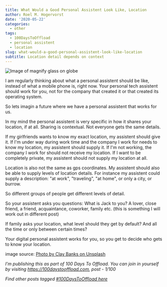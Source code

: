 ```yaml
---
title: What Would a Good Personal Assistent Look Like, Location
author: Roel M. Hogervorst
date: '2020-05-22'
categories:
  - other
tags:
  - 100DaysToOffload
  - personal assistent
  - location
slug: what-would-a-good-personal-assistent-look-like-location
subtitle: Location detail depends on context
---
```


![Image of magnify glass on globe](/images/magnify-globe.jpg)

I am regularly thinking about what a personal assistent should be like, instead of 
what a mobile phone is, right now.
Your personal tech assistent should work for you, not for the company 
that created it or that created its operating system.

So lets imagin a future where we have a personal assistent that works for us.

In my mind the personal assistent is very specific in how it shares your location, if at all.
Sharing is contextual. 
Not everyone gets the same details.

If my girlfriends wants to know my exact location, my assistent should give it.
If I'm under way during work time and the company I work for needs to know my location, my assistent should
supply it. If I'm not working, the company I work for should not receive my location. 
If I want to be
completely private, my assistent should not supply my location at all. 

Location is also not the same as gps coordinates.
My assistent should also be able to supply levels of location details.
For instance my assistent could supply a description: 
"at work", "traveling", "at home", or only a city, or burrow. 

So different groups of people get different levels of detail. 

So your assistent asks you questions:
What is Jack to you? A lover, close friend, a friend, acquaintance, coworker, family etc.
(this is something I will work out in different post)

If family asks your location, what level should they get by default? And all the time or
only between certain times?

Your digital personal assistent works for you, so you get to decide who gets to know
your location.

image source: [Photo by Clay Banks on Unsplash](https://unsplash.com/photos/b5S4FrJb7yQ)

*I’m publishing this as part of 100 Days To Offload. You can join in yourself by visiting https://100daystooffload.com, post - 1/100*

*Find other posts tagged  [#100DaysToOffload here](https://notes.rmhogervorst.nl/tags/100daystooffload/)*

